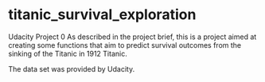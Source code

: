 # titanic_survival_exploration
Udacity Project 0
As described in the project brief, this is a project aimed at creating some functions that aim to 
predict survival outcomes from the sinking of the Titanic in 1912 Titanic.

The data set was provided by Udacity.
